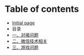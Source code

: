 # Table of contents

* [Initial page](README.md)
* 目录
* [一、对接问题](yi-dui-jie-wen-ti.md)
* [二、微信技术相关](er-wei-xin-ji-shu-xiang-guan.md)
* [三、游戏问题](untitled.md)


